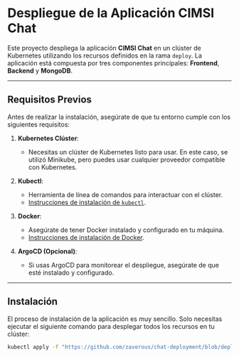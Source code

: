 # Despliegue de la Aplicación CIMSI Chat

Este proyecto despliega la aplicación **CIMSI Chat** en un clúster de Kubernetes utilizando los recursos definidos en la rama `deploy`. La aplicación está compuesta por tres componentes principales: **Frontend**, **Backend** y **MongoDB**.

---

## **Requisitos Previos**

Antes de realizar la instalación, asegúrate de que tu entorno cumple con los siguientes requisitos:

1. **Kubernetes Clúster**:
   - Necesitas un clúster de Kubernetes listo para usar. En este caso, se utilizó Minikube, pero puedes usar cualquier proveedor compatible con Kubernetes.

2. **Kubectl**:
   - Herramienta de línea de comandos para interactuar con el clúster.
   - [Instrucciones de instalación de `kubectl`](https://kubernetes.io/docs/tasks/tools/install-kubectl/).

3. **Docker**:
   - Asegúrate de tener Docker instalado y configurado en tu máquina.
   - [Instrucciones de instalación de Docker](https://docs.docker.com/get-docker/).

4. **ArgoCD (Opcional)**:
   - Si usas ArgoCD para monitorear el despliegue, asegúrate de que esté instalado y configurado.

---

## **Instalación**

El proceso de instalación de la aplicación es muy sencillo. Solo necesitas ejecutar el siguiente comando para desplegar todos los recursos en tu clúster:

```bash
kubectl apply -f "https://github.com/zaverous/chat-deployment/blob/deploy/aplicacion.yaml"